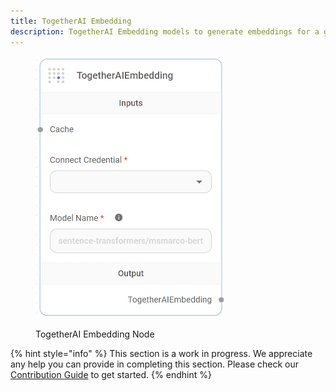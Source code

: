 ```yaml
---
title: TogetherAI Embedding
description: TogetherAI Embedding models to generate embeddings for a given text.
---
```



<figure><img src="/assets/image (2) (1) (1) (1) (1) (1) (1) (1) (1) (1) (1) (1) (1) (2).png" alt="" width="301"><figcaption><p>TogetherAI Embedding Node</p></figcaption></figure>

{% hint style="info" %}
This section is a work in progress. We appreciate any help you can provide in completing this section. Please check our [Contribution Guide](broken-reference) to get started.
{% endhint %}

